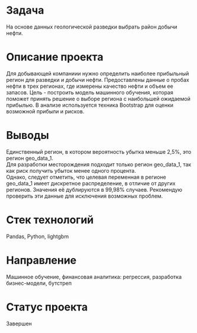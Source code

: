 # Задача
На основе данных геологической разведки выбрать район добычи нефти.

# Описание проекта
Для добывающей компаниии нужно определить наиболее прибыльный регион для разведки и добычи нефти. Предоставлены данные о пробах нефти в трех регионах, где измерены качество нефти и объем ее запасов. Цель - построить модель машинного обучения, которая поможет принять решение о выборе региона с наибольшей ожидаемой прибылью. В анализе используется техника Bootstrap для оценки возможной прибыли и рисков.

# Выводы
Единственный регион, в котором вероятность убытка меньше 2,5%, это регион geo_data_1.       
Для разработки месторождения подходит только регион geo_data_1, так как риск получить убыток менее одного процента.     
Однако, следует отметить, что целевая переменная в регионе geo_data_1 имеет дискретное распределение, в отличие от других регионов. Значения её дублируются в 99,98% случаев. Рекомендую проверить эти данные для исключения возможных проблем.

# Стек технологий
Pandas, Python, lightgbm

# Направление
Машинное обучение, финансовая аналитика: регрессия, разработка бизнес-модели, бутстреп

# Статус проекта
Завершен
